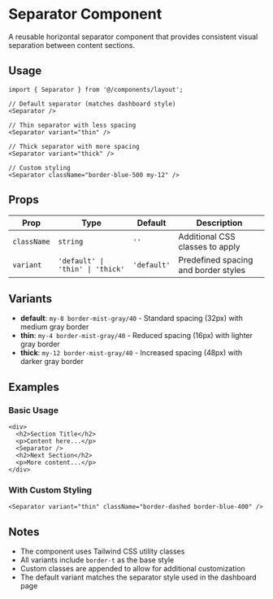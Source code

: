 # Separator Component

A reusable horizontal separator component that provides consistent visual separation between content sections.

## Usage

```tsx
import { Separator } from '@/components/layout';

// Default separator (matches dashboard style)
<Separator />

// Thin separator with less spacing
<Separator variant="thin" />

// Thick separator with more spacing
<Separator variant="thick" />

// Custom styling
<Separator className="border-blue-500 my-12" />
```

## Props

| Prop        | Type                             | Default     | Description                          |
| ----------- | -------------------------------- | ----------- | ------------------------------------ |
| `className` | `string`                         | `''`        | Additional CSS classes to apply      |
| `variant`   | `'default' \| 'thin' \| 'thick'` | `'default'` | Predefined spacing and border styles |

## Variants

- **default**: `my-8 border-mist-gray/40` - Standard spacing (32px) with medium gray border
- **thin**: `my-4 border-mist-gray/40` - Reduced spacing (16px) with lighter gray border
- **thick**: `my-12 border-mist-gray/40` - Increased spacing (48px) with darker gray border

## Examples

### Basic Usage

```tsx
<div>
  <h2>Section Title</h2>
  <p>Content here...</p>
  <Separator />
  <h2>Next Section</h2>
  <p>More content...</p>
</div>
```

### With Custom Styling

```tsx
<Separator variant="thin" className="border-dashed border-blue-400" />
```

## Notes

- The component uses Tailwind CSS utility classes
- All variants include `border-t` as the base style
- Custom classes are appended to allow for additional customization
- The default variant matches the separator style used in the dashboard page
